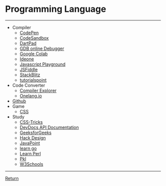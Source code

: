 # Programming Language

---

- Compiler
  - [CodePen](https://codepen.io/pen/)
  - [CodeSandbox](https://codesandbox.io/)
  - [DartPad](https://dartpad.dev/)
  - [GDB online Debugger](https://www.onlinegdb.com/)
  - [Google Colab](https://colab.google/)
  - [Ideone](https://ideone.com/)
  - [Javascript Playground](https://playcode.io/)
  - [JSFiddle](https://jsfiddle.net/)
  - [StackBlitz](https://stackblitz.com/)
  - [tutorialspoint](https://www.tutorialspoint.com/codingground.htm)
- Code Converter
  - [Compiler Explorer](https://godbolt.org/)
  - [Onelang.io](https://ide.onelang.io/)
- [Github](./../Services/Github/Repositories/ProgrammingLanguage.md)
- Game
  - [CSS](./Game/CSS.md)
- Study
  - [CSS-Tricks](https://css-tricks.com/)
  - [DevDocs API Documentation](https://devdocs.io/)
  - [GeeksforGeeks](https://www.geeksforgeeks.org/)
  - [Hack Design](https://hackdesign.org/)
  - [JavaPoint](https://www.javatpoint.com/)
  - [learn go](https://www.learn-golang.org/)
  - [Learn Perl](https://learn.perl.org/)
  - [Pkl](https://pkl-lang.org/blog/introducing-pkl.html)
  - [W3Schools](https://www.w3schools.com/)

---

[Return](./../README.md)
